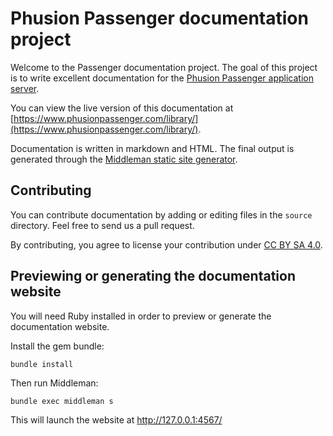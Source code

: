 # Phusion Passenger documentation project

Welcome to the Passenger documentation project. The goal of this project is to write excellent documentation for the [Phusion Passenger application server](https://www.phusionpassenger.com/).

You can view the live version of this documentation at [https://www.phusionpassenger.com/library/](https://www.phusionpassenger.com/library/).

Documentation is written in markdown and HTML. The final output is generated through the [Middleman static site generator](https://middlemanapp.com/).

## Contributing

You can contribute documentation by adding or editing files in the `source` directory. Feel free to send us a pull request.

By contributing, you agree to license your contribution under [CC BY SA 4.0](http://creativecommons.org/licenses/by-sa/4.0/).

## Previewing or generating the documentation website

You will need Ruby installed in order to preview or generate the documentation website.

Install the gem bundle:

    bundle install

Then run Middleman:

    bundle exec middleman s

This will launch the website at http://127.0.0.1:4567/
